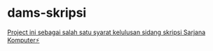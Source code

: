 # dams-skripsi

[Project ini sebagai salah satu syarat kelulusan sidang skripsi Sarjana Komputer⚡️](https://github.com/hyaraxco/)